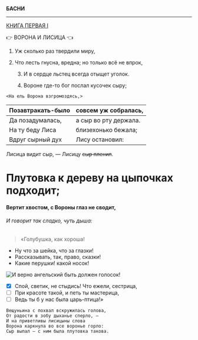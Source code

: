 

**БАСНИ**
__________________________________________________
[КНИГА ПЕРВАЯ I](https://ilibrary.ru/text/2175/p.1/index.html)


:point_right: ВОРОНА И ЛИСИЦА :point_left:


1. Уж сколько раз твердили миру,
2. Что лесть гнусна, вредна; но только всё не впрок,

   3. И в сердце льстец всегда отыщет уголок.
   
   4. Вороне где-то бог послал кусочек сыру;

`<На ель Ворона взгромоздясь,>` 

Позавтракать-было | совсем уж собралась,
----------------- |-----------------------
Да позадумалась,  | а сыр во рту держала.
На ту беду Лиса   | близехонько бежала;
Вдруг сырный дух  | Лису остановил:


Лисица видит сыр, — Лисицу ~~сыр пленил~~.
# Плутовка к дереву на цыпочках подходит;
#### Вертит хвостом, с Вороны глаз не сводит,
###### И говорит так сладко, чуть дыша:

>«Голубушка, как хороша!

- Ну что за шейка, что за глазки!
- Рассказывать, так, право, сказки!
- Какие перушки! какой носок!

![И верно ангельский быть должен голосок!](https://mishka-knizhka.ru/wp-content/uploads/2019/01/basni-krylova1-1.jpg.webp)

- [X] Спой, светик, не стыдись! Что ежели, сестрица,
- [ ] При красоте такой, и петь ты мастерица,
- [ ] Ведь ты б у нас была царь-птица!»

```
Вещуньина с похвал вскружилась голова,
От радости в зобу дыханье сперло, —
И на приветливы лисицыны слова
Ворона каркнула во все воронье горло:
Сыр выпал — с ним была плутовка такова.
```
